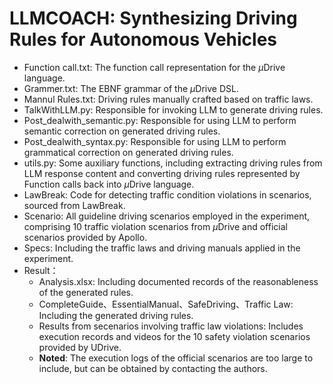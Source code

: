 # LLMCOACH: Synthesizing Driving Rules for Autonomous Vehicles

- Function call.txt: The function call representation for the $\mu$Drive language.
- Grammer.txt: The EBNF grammar of the $\mu$Drive DSL.
- Mannul Rules.txt: Driving rules manually crafted based on traffic laws.
- TalkWithLLM.py: Responsible for invoking LLM to generate driving rules.
- Post_dealwith_semantic.py: Responsible for using LLM to perform semantic correction on generated driving rules.
- Post_dealwith_syntax.py: Responsible for using LLM to perform grammatical correction on generated driving rules.
- utils.py: Some auxiliary functions, including extracting driving rules from LLM response content and converting driving rules represented by Function calls back into $\mu$Drive language.
- LawBreak: Code for detecting traffic condition violations in scenarios, sourced from LawBreak.
- Scenario: All guideline driving scenarios employed in the experiment, comprising 10 traffic violation scenarios from $\mu$Drive and official scenarios provided by Apollo.
- Specs: Including the traffic laws and driving manuals applied in the experiment.
- Result：
  - Analysis.xlsx: Including documented records of the reasonableness of the generated rules.
  - CompleteGuide、EssentialManual、SafeDriving、Traffic Law: Including the generated driving rules.
  - Results from secenarios involving traffic law violations: Includes execution records and videos for the 10 safety violation scenarios provided by UDrive.
  - **Noted**: The execution logs of the official scenarios are too large to include, but can be obtained by contacting the authors.
